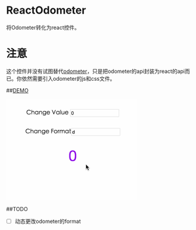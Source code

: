 # ReactOdometer
将Odometer转化为react控件。

# 注意
这个控件并没有试图替代[odometer](https://github.com/HubSpot/odometer)，只是把odometer的api封装为react的api而已。你依然需要引入odometer的js和css文件。

##[DEMO](http://eeandrew.github.io/demos/reactodometer/index.html)

![image](https://github.com/eeandrew/ReadmeResource/blob/master/img/react-odometer/react-odometer.gif)

##TODO
* [ ] 动态更改odometer的format
